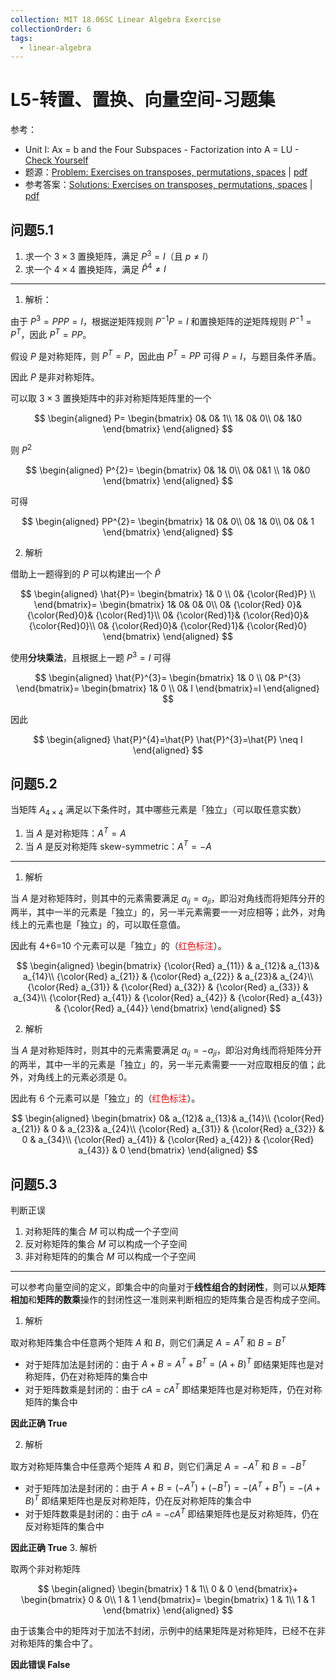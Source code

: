 ```yaml
---
collection: MIT 18.06SC Linear Algebra Exercise
collectionOrder: 6
tags:
  - linear-algebra
---
```


# L5-转置、置换、向量空间-习题集
参考：

* Unit I: Ax = b and the Four Subspaces - Factorization into A = LU - [Check Yourself](https://ocw.mit.edu/courses/mathematics/18-06sc-linear-algebra-fall-2011/ax-b-and-the-four-subspaces/transposes-permutations-vector-spaces/)
* 题源：[Problem: Exercises on transposes, permutations, spaces](https://ocw.mit.edu/courses/mathematics/18-06sc-linear-algebra-fall-2011/ax-b-and-the-four-subspaces/transposes-permutations-vector-spaces/MIT18_06SCF11_Ses1.5prob.pdf) | [pdf](./attachments/MIT18_06SCF11_Ses1.5prob.pdf)
* 参考答案：[Solutions: Exercises on transposes, permutations, spaces](https://ocw.mit.edu/courses/mathematics/18-06sc-linear-algebra-fall-2011/ax-b-and-the-four-subspaces/transposes-permutations-vector-spaces/MIT18_06SCF11_Ses1.5sol.pdf) | [pdf](./attachments/MIT18_06SCF11_Ses1.5sol.pdf)

## 问题5.1
1. 求一个 $3 \times 3$ 置换矩阵，满足 $P^{3}=I$（且 $p \neq I$）
2. 求一个 $4 \times 4$ 置换矩阵，满足 $\hat{P}^{4} \neq I$

---

1. 解析：

由于 $P^{3}=PPP=I$，根据逆矩阵规则 $P^{-1}P=I$ 和置换矩阵的逆矩阵规则 $P^{-1}=P^{T}$，因此 $P^{T}=PP$。

假设 $P$ 是对称矩阵，则 $P^{T}=P$，因此由 $P^{T}=PP$ 可得 $P=I$，与题目条件矛盾。

因此 $P$ 是非对称矩阵。

可以取 $3 \times 3$ 置换矩阵中的非对称矩阵矩阵里的一个

<!-- #region-->
$$
\begin{aligned}
P=
\begin{bmatrix}
  0&  0& 1\\
  1&  0& 0\\
  0&  1&0
\end{bmatrix}
\end{aligned}
$$
<!-- #endregion -->

则 $P^{2}$

<!-- #region-->
$$
\begin{aligned}
P^{2}=
\begin{bmatrix}
  0&  1& 0\\
  0&  0&1 \\
  1&  0&0
\end{bmatrix}
\end{aligned}
$$
<!-- #endregion -->

可得

<!-- #region-->
$$
\begin{aligned}
PP^{2}=
\begin{bmatrix}
  1&  0& 0\\
  0&  1& 0\\
  0&  0& 1
\end{bmatrix}
\end{aligned}
$$
<!-- #endregion -->

2. 解析

借助上一题得到的 $P$ 可以构建出一个 $\hat{P}$

<!-- #region-->
$$
\begin{aligned}
\hat{P}=
\begin{bmatrix}
  1& 0 \\
  0& {\color{Red}P} \\
\end{bmatrix}=
\begin{bmatrix}
  1&  0&  0& 0\\
  0&  {\color{Red} 0}&  {\color{Red}0}& {\color{Red}1}\\
  0&  {\color{Red}1}&  {\color{Red}0}& {\color{Red}0}\\
  0&  {\color{Red}0}&  {\color{Red}1}& {\color{Red}0}
\end{bmatrix}
\end{aligned}
$$
<!-- #endregion -->

使用**分块乘法**，且根据上一题 $P^{3}=I$ 可得

<!-- #region-->
$$
\begin{aligned}
\hat{P}^{3}=
\begin{bmatrix}
  1& 0 \\
  0& P^{3}
  \end{bmatrix}=
  \begin{bmatrix}
  1& 0 \\
  0& I
  \end{bmatrix}=I
\end{aligned}
$$
<!-- #endregion -->

因此

<!-- #region-->
$$
\begin{aligned}
\hat{P}^{4}=\hat{P} \hat{P}^{3}=\hat{P} \neq I
\end{aligned}
$$
<!-- #endregion -->

## 问题5.2
当矩阵 $A_{4 \times 4}$ 满足以下条件时，其中哪些元素是「独立」（可以取任意实数）

1. 当 $A$ 是对称矩阵：$A^{T}=A$
2. 当 $A$ 是反对称矩阵 skew-symmetric：$A^{T}=-A$

---

1. 解析

当 $A$ 是对称矩阵时，则其中的元素需要满足 $a_{ij}=a_{ji}$，即沿对角线而将矩阵分开的两半，其中一半的元素是「独立」的，另一半元素需要一一对应相等；此外，对角线上的元素也是「独立」的，可以取任意值。

因此有 4+6=10 个元素可以是「独立」的（<span style="color: red">红色标注</span>）。

<!-- #region-->
$$
\begin{aligned}
\begin{bmatrix}
  {\color{Red} a_{11}} &  a_{12}&  a_{13}& a_{14}\\
  {\color{Red} a_{21}} &  {\color{Red} a_{22}} &  a_{23}& a_{24}\\
  {\color{Red} a_{31}} &  {\color{Red} a_{32}} &  {\color{Red} a_{33}} & a_{34}\\
  {\color{Red} a_{41}} &  {\color{Red} a_{42}} &  {\color{Red} a_{43}} & {\color{Red} a_{44}}
\end{bmatrix}
\end{aligned}
$$
<!-- #endregion -->

2. 解析

当 $A$ 是对称矩阵时，则其中的元素需要满足 $a_{ij}=-a_{ji}$，即沿对角线而将矩阵分开的两半，其中一半的元素是「独立」的，另一半元素需要一一对应取相反的值；此外，对角线上的元素必须是 $0$。

因此有 6 个元素可以是「独立」的（<span style="color: red">红色标注</span>）。

<!-- #region-->
$$
\begin{aligned}
\begin{bmatrix}
  0&  a_{12}&  a_{13}& a_{14}\\
  {\color{Red} a_{21}} &  0 &  a_{23}& a_{24}\\
  {\color{Red} a_{31}} &  {\color{Red} a_{32}} &  0 & a_{34}\\
  {\color{Red} a_{41}} &  {\color{Red} a_{42}} &  {\color{Red} a_{43}} & 0
\end{bmatrix}
\end{aligned}
$$
<!-- #endregion -->

## 问题5.3

判断正误

1. 对称矩阵的集合 $M$ 可以构成一个子空间
2. 反对称矩阵的集合 $M$ 可以构成一个子空间
3. 非对称矩阵的的集合 $M$ 可以构成一个子空间

---

可以参考向量空间的定义，即集合中的向量对于**线性组合的封闭性**，则可以从**矩阵相加**和**矩阵的数乘**操作的封闭性这一准则来判断相应的矩阵集合是否构成子空间。

1. 解析

取对称矩阵集合中任意两个矩阵 $A$ 和 $B$，则它们满足 $A=A^{T}$ 和 $B=B^{T}$

* 对于矩阵加法是封闭的：由于 $A+B=A^{T}+B^{T}=(A+B)^{T}$ 即结果矩阵也是对称矩阵，仍在对称矩阵的集合中
* 对于矩阵数乘是封闭的：由于 $cA=cA^{T}$ 即结果矩阵也是对称矩阵，仍在对称矩阵的集合中

**因此正确 True**

2. 解析

取方对称矩阵集合中任意两个矩阵 $A$ 和 $B$，则它们满足 $A=-A^{T}$ 和 $B=-B^{T}$

* 对于矩阵加法是封闭的：由于 $A+B=(-A^{T})+(-B^{T})=-(A^{T}+B^{T})=-(A+B)^{T}$ 即结果矩阵也是反对称矩阵，仍在反对称矩阵的集合中
* 对于矩阵数乘是封闭的：由于 $cA=-cA^{T}$ 即结果矩阵也是反对称矩阵，仍在反对称矩阵的集合中

**因此正确 True**
3. 解析

取两个非对称矩阵

<!-- #region-->
$$
\begin{aligned}
\begin{bmatrix}
  1 & 1\\
  0 & 0
\end{bmatrix}+
\begin{bmatrix}
  0 & 0\\
  1 & 1
\end{bmatrix}=
\begin{bmatrix}
  1 & 1\\
  1 & 1
\end{bmatrix}
\end{aligned}
$$
<!-- #endregion -->

由于该集合中的矩阵对于加法不封闭，示例中的结果矩阵是对称矩阵，已经不在非对称矩阵的集合中了。

**因此错误 False**